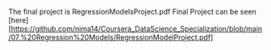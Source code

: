 The final project is RegressionModelsProject.pdf
Final Project can be seen [here][https://github.com/nima14/Coursera_DataScience_Specialization/blob/main/07.%20Regression%20Models/RegressionModelProject.pdf]
